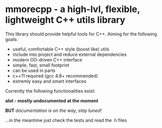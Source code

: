 mmorecpp - a high-lvl, flexible, lightweight C++ utils library
===========================================================================

This library should provide helpful tools for C++. Aiming for the following
goals:

* useful, comfortable C++ style (boost like) utils
* include into project and reduce external dependencies
* modern OO-driven C++ interface
* simple, fast, small footprint
* can be used in parts
* c++11 required (gcc 4.8+ recommended)
* extremly easy and smart interfaces

Currently the following functionalities exist:

**alot - mostly undocumented at the moment**

**BUT** *documentation is on the way, stay tuned!*

...in the meantime just check the tests and read the .h files
